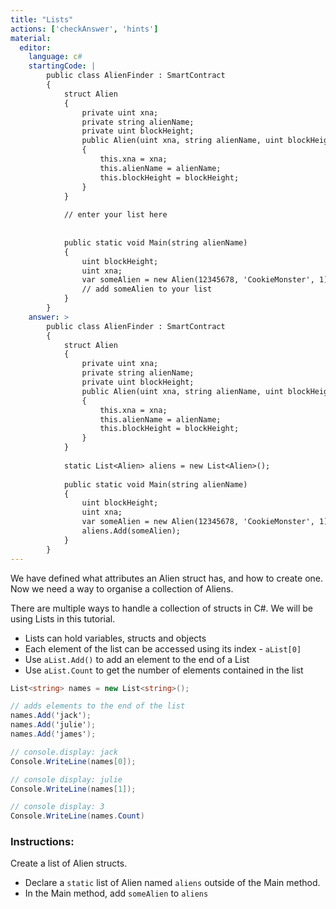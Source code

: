 ```yaml
---
title: "Lists"
actions: ['checkAnswer', 'hints']
material: 
  editor:
    language: c#
    startingCode: |
        public class AlienFinder : SmartContract
        {
            struct Alien
            {
                private uint xna;
                private string alienName;
                private uint blockHeight;
                public Alien(uint xna, string alienName, uint blockHeight) 
                {
                    this.xna = xna; 
                    this.alienName = alienName;
                    this.blockHeight = blockHeight;
                }
            }
            
            // enter your list here
            
            
            public static void Main(string alienName)
            {
                uint blockHeight;
                uint xna; 
                var someAlien = new Alien(12345678, 'CookieMonster', 1);
                // add someAlien to your list
            }
        }
    answer: > 
        public class AlienFinder : SmartContract
        {
            struct Alien
            {
                private uint xna;
                private string alienName;
                private uint blockHeight;
                public Alien(uint xna, string alienName, uint blockHeight) 
                {
                    this.xna = xna; 
                    this.alienName = alienName;
                    this.blockHeight = blockHeight;
                }
            }
            
            static List<Alien> aliens = new List<Alien>();     
            
            public static void Main(string alienName)
            {
                uint blockHeight;
                uint xna; 
                var someAlien = new Alien(12345678, 'CookieMonster', 1);
                aliens.Add(someAlien);
            }
        }
---
```




We have defined what attributes an Alien struct has, and how to create one. Now we need a way to organise a collection of Aliens. 

There are multiple ways to handle a collection of structs in C#. We will be using Lists in this tutorial. 

- Lists can hold variables, structs and objects
- Each element of the list can be accessed using its index - `aList[0]`
- Use `aList.Add()` to add an element to the end of a List
- Use `aList.Count` to get the number of elements contained in the list

```c#
List<string> names = new List<string>();

// adds elements to the end of the list
names.Add('jack');
names.Add('julie');
names.Add('james');

// console.display: jack
Console.WriteLine(names[0]);

// console display: julie
Console.WriteLine(names[1]); 

// console display: 3
Console.WriteLine(names.Count)
```



### Instructions: 

Create a list of Alien structs. 

- Declare a `static` list of Alien named `aliens` outside of the Main method. 
- In the Main method, add `someAlien` to `aliens`
